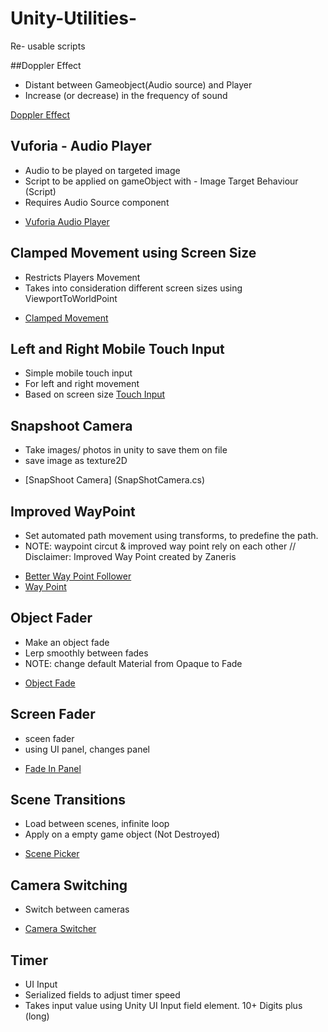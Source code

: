 # Unity-Utilities-
Re- usable scripts

##Doppler Effect

- Distant between Gameobject(Audio source) and Player 
- Increase (or decrease) in the frequency of sound 

 [Doppler Effect](DistantAudio.cs)

## Vuforia - Audio Player
- Audio to be played on targeted image
- Script to be applied on gameObject with - Image Target Behaviour (Script)
- Requires Audio Source component 
*  [Vuforia Audio Player](ImageTargetPlayAudio.cs)

## Clamped Movement using Screen Size 
- Restricts Players Movement 
- Takes into consideration different screen sizes using ViewportToWorldPoint

*  [Clamped Movement](ClampedMovement.cs)

## Left and Right Mobile Touch Input
-  Simple mobile touch input
- For left and right movement
- Based on screen size
[Touch Input](TouchInput.cs)

## Snapshoot Camera 
- Take images/ photos in unity to save them on file 
- save image as texture2D
* [SnapShoot Camera] (SnapShotCamera.cs)


## Improved WayPoint 

- Set automated path movement using transforms, to predefine the path.
- NOTE:  waypoint circut  & improved way point rely on each other //  
 Disclaimer: Improved Way Point created by Zaneris
 
*  [Better Way Point Follower](BetterWaypointFollower.cs)
* [Way Point](WaypointCircuit.cs)

## Object Fader

- Make an object fade 
- Lerp smoothly between fades
 - NOTE: change default Material from Opaque to Fade
 * [Object Fade](SingleObjectFader.cs)


## Screen Fader
  
  - sceen fader 
  - using UI panel, changes panel 
  *  [Fade In Panel](FadeIn.cs)
 
 
  ## Scene Transitions
  
  - Load between scenes, infinite loop  
  - Apply on a empty game object (Not Destroyed) 
  *  [Scene Picker](ScenePicker.cs)
  
   ## Camera Switching 
  - Switch between cameras 
  *  [Camera Switcher](CameraSwitch.cs)
  
  ## Timer 
- UI Input 
- Serialized fields to adjust timer speed
- Takes input value using Unity UI Input field element. 10+ Digits plus (long) 
